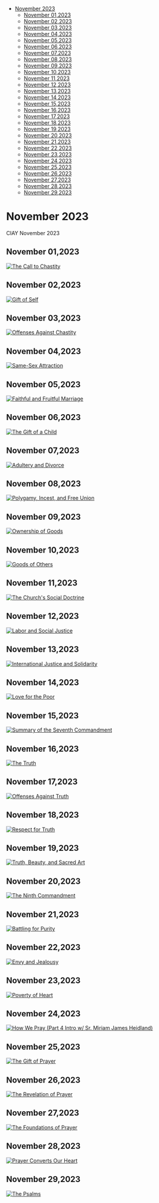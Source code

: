 <!-- toc -->

- [November 2023](#november-2023)
  * [November 01,2023](#november-012023)
  * [November 02,2023](#november-022023)
  * [November 03,2023](#november-032023)
  * [November 04,2023](#november-042023)
  * [November 05,2023](#november-052023)
  * [November 06,2023](#november-062023)
  * [November 07,2023](#november-072023)
  * [November 08,2023](#november-082023)
  * [November 09,2023](#november-092023)
  * [November 10,2023](#november-102023)
  * [November 11,2023](#november-112023)
  * [November 12,2023](#november-122023)
  * [November 13,2023](#november-132023)
  * [November 14,2023](#november-142023)
  * [November 15,2023](#november-152023)
  * [November 16,2023](#november-162023)
  * [November 17,2023](#november-172023)
  * [November 18,2023](#november-182023)
  * [November 19,2023](#november-192023)
  * [November 20,2023](#november-202023)
  * [November 21,2023](#november-212023)
  * [November 22,2023](#november-222023)
  * [November 23,2023](#november-232023)
  * [November 24,2023](#november-242023)
  * [November 25,2023](#november-252023)
  * [November 26,2023](#november-262023)
  * [November 27,2023](#november-272023)
  * [November 28,2023](#november-282023)
  * [November 29,2023](#november-292023)

<!-- tocstop -->

# November 2023 #
CIAY November 2023

## November 01,2023 ##

[![The Call to Chastity](https://raw.githubusercontent.com/linusjf/CIAY/main/November/jpgs/Day305.jpg)](https://youtu.be/NuZBc3M5pao "The Call to Chastity")

## November 02,2023 ##

[![Gift of Self](https://raw.githubusercontent.com/linusjf/CIAY/main/November/jpgs/Day306.jpg)](https://youtu.be/5N6aWCK_NIA "Gift of Self")

## November 03,2023 ##

[![Offenses Against Chastity](https://raw.githubusercontent.com/linusjf/CIAY/main/November/jpgs/Day307.jpg)](https://youtu.be/v4ZYtTd3Tw0 "Offenses Against Chastity")

## November 04,2023 ##

[![Same-Sex Attraction](https://raw.githubusercontent.com/linusjf/CIAY/main/November/jpgs/Day308.jpg)](https://youtu.be/sR0rIe4CPoA "Same-Sex Attraction")

## November 05,2023 ##

[![Faithful and Fruitful Marriage](https://raw.githubusercontent.com/linusjf/CIAY/main/November/jpgs/Day309.jpg)](https://youtu.be/rRuYgrEYSYg "Faithful and Fruitful Marriage")

## November 06,2023 ##

[![The Gift of a Child](https://raw.githubusercontent.com/linusjf/CIAY/main/November/jpgs/Day310.jpg)](https://youtu.be/nBtRnd7r5DI "The Gift of a Child")

## November 07,2023 ##

[![Adultery and Divorce](https://raw.githubusercontent.com/linusjf/CIAY/main/November/jpgs/Day311.jpg)](https://youtu.be/Rew__pzmgQ8 "Adultery and Divorce")

## November 08,2023 ##

[![Polygamy, Incest, and Free Union](https://raw.githubusercontent.com/linusjf/CIAY/main/November/jpgs/Day312.jpg)](https://youtu.be/LrA9fPyL0ug "Polygamy, Incest, and Free Union")

## November 09,2023 ##

[![Ownership of Goods](https://raw.githubusercontent.com/linusjf/CIAY/main/November/jpgs/Day313.jpg)](https://youtu.be/pUa4qKtJ8wg "Ownership of Goods")

## November 10,2023 ##

[![Goods of Others](https://raw.githubusercontent.com/linusjf/CIAY/main/November/jpgs/Day314.jpg)](https://youtu.be/JUY-sj3xKG0 "Goods of Others")

## November 11,2023 ##

[![The Church's Social Doctrine](https://raw.githubusercontent.com/linusjf/CIAY/main/November/jpgs/Day315.jpg)](https://youtu.be/rLkGdrWXdZ8 "The Church's Social Doctrine")

## November 12,2023 ##

[![Labor and Social Justice](https://raw.githubusercontent.com/linusjf/CIAY/main/November/jpgs/Day316.jpg)](https://youtu.be/OcIFWsY5XfA "Labor and Social Justice")

## November 13,2023 ##

[![International Justice and Solidarity](https://raw.githubusercontent.com/linusjf/CIAY/main/November/jpgs/Day317.jpg)](https://youtu.be/vUgETb3xYWY "International Justice and Solidarity")

## November 14,2023 ##

[![Love for the Poor](https://raw.githubusercontent.com/linusjf/CIAY/main/November/jpgs/Day318.jpg)](https://youtu.be/tL8m3nngKYM "Love for the Poor")

## November 15,2023 ##

[![Summary of the Seventh Commandment](https://raw.githubusercontent.com/linusjf/CIAY/main/November/jpgs/Day319.jpg)](https://youtu.be/VoEGntoBG1M "Summary of the Seventh Commandment")

## November 16,2023 ##

[![The Truth](https://raw.githubusercontent.com/linusjf/CIAY/main/November/jpgs/Day320.jpg)](https://youtu.be/IsM68W_SKlE "The Truth")

## November 17,2023 ##

[![Offenses Against Truth](https://raw.githubusercontent.com/linusjf/CIAY/main/November/jpgs/Day321.jpg)](https://youtu.be/mDfTLxOtx9M "Offenses Against Truth")

## November 18,2023 ##

[![Respect for Truth](https://raw.githubusercontent.com/linusjf/CIAY/main/November/jpgs/Day322.jpg)](https://youtu.be/T-ic6yaxFlo "Respect for Truth")

## November 19,2023 ##

[![Truth, Beauty, and Sacred Art](https://raw.githubusercontent.com/linusjf/CIAY/main/November/jpgs/Day323.jpg)](https://youtu.be/X4zWR_drjHw "Truth, Beauty, and Sacred Art")

## November 20,2023 ##

[![The Ninth Commandment](https://raw.githubusercontent.com/linusjf/CIAY/main/November/jpgs/Day324.jpg)](https://youtu.be/67oGpP38NlA "The Ninth Commandment")

## November 21,2023 ##

[![Battling for Purity](https://raw.githubusercontent.com/linusjf/CIAY/main/November/jpgs/Day325.jpg)](https://youtu.be/cdga0HtlPpM "Battling for Purity")

## November 22,2023 ##

[![Envy and Jealousy](https://raw.githubusercontent.com/linusjf/CIAY/main/November/jpgs/Day326.jpg)](https://youtu.be/la8zwBCAdnw "Envy and Jealousy")

## November 23,2023 ##

[![Poverty of Heart](https://raw.githubusercontent.com/linusjf/CIAY/main/November/jpgs/Day327.jpg)](https://youtu.be/c1aeSJlQkuM "Poverty of Heart")

## November 24,2023 ##

[![How We Pray (Part 4 Intro w/ Sr. Miriam James Heidland)](https://raw.githubusercontent.com/linusjf/CIAY/main/November/jpgs/Day328.jpg)](https://youtu.be/oRXPJ6CN9g4 "How We Pray (Part 4 Intro w/ Sr. Miriam James Heidland)")

## November 25,2023 ##

[![The Gift of Prayer](https://raw.githubusercontent.com/linusjf/CIAY/main/November/jpgs/Day329.jpg)](https://youtu.be/8s3THs_mAn0 "The Gift of Prayer")

## November 26,2023 ##

[![The Revelation of Prayer](https://raw.githubusercontent.com/linusjf/CIAY/main/November/jpgs/Day330.jpg)](https://youtu.be/ff2mZgRjG0E "The Revelation of Prayer")

## November 27,2023 ##

[![The Foundations of Prayer](https://raw.githubusercontent.com/linusjf/CIAY/main/November/jpgs/Day331.jpg)](https://youtu.be/URfEHcxmMsE "The Foundations of Prayer")

## November 28,2023 ##

[![Prayer Converts Our Heart](https://raw.githubusercontent.com/linusjf/CIAY/main/November/jpgs/Day332.jpg)](https://youtu.be/IKoZpT3QlA8 "Prayer Converts Our Heart")

## November 29,2023 ##

[![The Psalms](https://raw.githubusercontent.com/linusjf/CIAY/main/November/jpgs/Day333.jpg)](https://youtu.be/bztaPowbtng "The Psalms")
